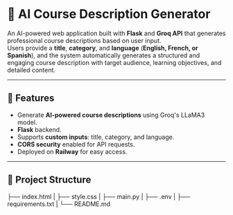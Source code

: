# 📘 AI Course Description Generator  

An AI-powered web application built with **Flask** and **Groq API** that generates professional course descriptions based on user input.  
Users provide a **title**, **category**, and **language** (**English, French, or Spanish**), and the system automatically generates a structured and engaging course description with target audience, learning objectives, and detailed content.  

---

## 🚀 Features  
- Generate **AI-powered course descriptions** using Groq's LLaMA3 model.  
- **Flask** backend.  
- Supports **custom inputs**: title, category, and language.  
- **CORS security** enabled for API requests.   
- Deployed on **Railway** for easy access.  

---

## 📂 Project Structure  
├── index.html
|
├── style.css
|
├── main.py
|
├── .env 
|
├── requirements.txt 
|
└── README.md 
